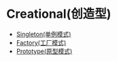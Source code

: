 # Creational(创造型)

- [Singleton(单例模式)](https://github.com/xuyuji/Java-Design-Patterns/tree/master/Creational/singleton)
- [Factory(工厂模式)](https://github.com/xuyuji/Java-Design-Patterns/tree/master/Creational/factory)
- [Prototype(原型模式)]()

